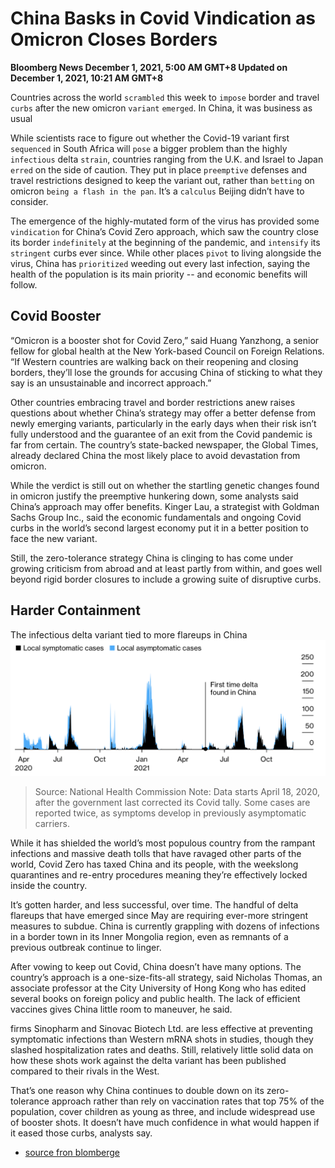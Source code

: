# China Basks in Covid Vindication as Omicron Closes Borders
**Bloomberg News
December 1, 2021, 5:00 AM GMT+8 Updated on December 1, 2021, 10:21 AM GMT+8**

 Countries across the world `scrambled` this week to `impose` border and travel `curbs` after the new omicron `variant` `emerged`. In China, it was business as usual

 While scientists race to figure out whether the Covid-19 variant first `sequenced` in South Africa will `pose` a bigger problem than the highly `infectious` delta `strain`, countries ranging from the U.K. and Israel to Japan `erred` on the side of caution. They put in place `preemptive` defenses and travel restrictions designed to keep the variant out, rather than `betting` on omicron `being a flash in the pan`. It’s a `calculus` Beijing didn’t have to consider.

 The emergence of the highly-mutated form of the virus has provided some `vindication` for China’s Covid Zero approach, which saw the country close its border `indefinitely` at the beginning of the pandemic, and `intensify` its `stringent` curbs ever since. While other places `pivot` to living alongside the virus, China has `prioritized` weeding out every last infection, saying the health of the population is its main priority -- and economic benefits will follow.

## Covid Booster
 “Omicron is a booster shot for Covid Zero,” said Huang Yanzhong, a senior fellow for global health at the New York-based Council on Foreign Relations. “If Western countries are walking back on their reopening and closing borders, they’ll lose the grounds for accusing China of sticking to what they say is an unsustainable and incorrect approach.”

 Other countries embracing travel and border restrictions anew raises questions about whether China’s strategy may offer a better defense from newly emerging variants, particularly in the early days when their risk isn’t fully understood and the guarantee of an exit from the Covid pandemic is far from certain. The country’s state-backed newspaper, the Global Times, already declared China the most likely place to avoid devastation from omicron.

 While the verdict is still out on whether the startling genetic changes found in omicron justify the preemptive hunkering down, some analysts said China’s approach may offer benefits. Kinger Lau, a strategist with Goldman Sachs Group Inc., said the economic fundamentals and ongoing Covid curbs in the world’s second largest economy put it in a better position to face the new variant. 

 Still, the zero-tolerance strategy China is clinging to has come under growing criticism from abroad and at least partly from within, and goes well beyond rigid border closures to include a growing suite of disruptive curbs. 

## Harder Containment

The infectious delta variant tied to more flareups in China
![图片](../images/data1.png)
> Source: National Health Commission
Note: Data starts April 18, 2020, after the government last corrected its Covid tally. Some cases are reported twice, as symptoms develop in previously asymptomatic carriers.

While it has shielded the world’s most populous country from the rampant infections and massive death tolls that have ravaged other parts of the world, Covid Zero has taxed China and its people, with the weekslong quarantines and re-entry procedures meaning they’re effectively locked inside the country. 

It’s gotten harder, and less successful, over time. The handful of delta flareups that have emerged since May are requiring ever-more stringent measures to subdue. China is currently grappling with dozens of infections in a border town in its Inner Mongolia region, even as remnants of a previous outbreak continue to linger.

After vowing to keep out Covid, China doesn’t have many options. The country’s approach is a one-size-fits-all strategy, said Nicholas Thomas, an associate professor at the City University of Hong Kong who has edited several books on foreign policy and public health. The lack of efficient vaccines gives China little room to maneuver, he said. 

firms Sinopharm and Sinovac Biotech Ltd. are less effective at preventing symptomatic infections than Western mRNA shots in studies, though they slashed hospitalization rates and deaths. Still, relatively little solid data on how these shots work against the delta variant has been published compared to their rivals in the West.

That’s one reason why China continues to double down on its zero-tolerance approach rather than rely on vaccination rates that top 75% of the population, cover children as young as three, and include widespread use of booster shots. It doesn’t have much confidence in what would happen if it eased those curbs, analysts say. 

- [source fron blomberge](https://www.bloomberg.com/news/articles/2021-11-30/china-basks-in-covid-zero-vindication-as-omicron-closes-borders?srnd=premium-asia)